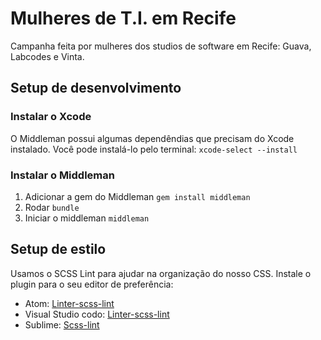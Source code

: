# Mulheres de T.I. em Recife
Campanha feita por mulheres dos studios de software em Recife: Guava, Labcodes e Vinta.

## Setup de desenvolvimento
### Instalar o Xcode
O Middleman possui algumas dependêndias que precisam do Xcode instalado. Você pode instalá-lo pelo terminal:
`xcode-select --install`
### Instalar o Middleman
1. Adicionar a gem do Middleman `gem install middleman`
2. Rodar `bundle`
3. Iniciar o middleman `middleman`

## Setup de estilo
Usamos o SCSS Lint para ajudar na organização do nosso CSS. Instale o plugin para o seu editor de preferência:
- Atom: [Linter-scss-lint](https://atom.io/packages/linter-scss-lint)
- Visual Studio codo: [Linter-scss-lint](https://marketplace.visualstudio.com/items?itemName=adamwalzer.scss-lint)
- Sublime: [Scss-lint](https://packagecontrol.io/packages/SublimeLinter-contrib-scss-lint)
